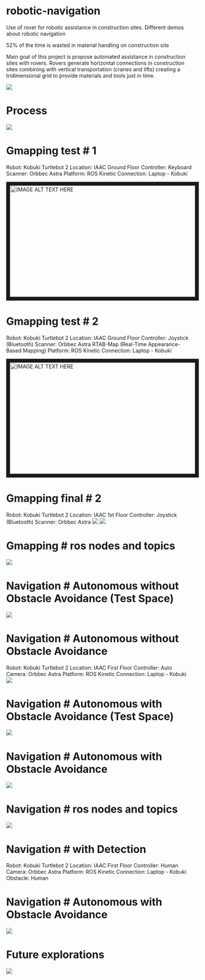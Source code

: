# robotic-navigation
Use of rover for robotic assistance in construction sites. Different demos about robotic navigation 

52% of the time is wasted in material 
handling on construction site

Main goal of this project is propose automated assistance in construction sites with rovers.
Rovers generate horizontal connections in construction sites combining with vertical transportation (cranes and lifts) creating a tridimensional grid to provide materials and tools just in time. 

 ![](git_1/1.jpg)
 
# Process

 ![](git_1/2.jpg)
  
# Gmapping test # 1
Robot: Kobuki Turtlebot 2 
Location: IAAC Ground Floor
Controller: Keyboard
Scanner: Orbbec Astra
Platform: ROS Kinetic
Connection: Laptop - Kobuki

<a href="http://www.youtube.com/watch?feature=player_embedded&v=uq4MBJhVO40
" target="_blank"><img src="http://img.youtube.com/vi/uq4MBJhVO40/0.jpg" 
alt="IMAGE ALT TEXT HERE" width="500" height="300" border="10" /></a>

# Gmapping test # 2
Robot: Kobuki Turtlebot 2 
Location: IAAC Ground Floor
Controller: Joystick (Bluetooth)
Scanner: Orbbec Astra RTAB-Map (Real-Time Appearance-Based Mapping)
Platform: ROS Kinetic
Connection: Laptop - Kobuki

<a href="http://www.youtube.com/watch?feature=player_embedded&v=9qAt5a5Il8c
" target="_blank"><img src="http://img.youtube.com/vi/9qAt5a5Il8c)
/0.jpg" 
alt="IMAGE ALT TEXT HERE" width="500" height="300" border="10" /></a>

# Gmapping final # 2
Robot: Kobuki Turtlebot 2 
Location: IAAC 1st Floor
Controller: Joystick (Bluetooth)
Scanner: Orbbec Astra
![](git_1/3.jpg)
![](https://youtu.be/-nsAyigQf_U)

# Gmapping # ros nodes and topics
![](git_1/4.jpg)

# Navigation # Autonomous without Obstacle Avoidance (Test Space)
![](git_1/7.gif)

# Navigation # Autonomous without Obstacle Avoidance
Robot: Kobuki Turtlebot 2 
Location: IAAC First Floor
Controller: Auto
Camera: Orbbec Astra
Platform: ROS Kinetic
Connection: Laptop - Kobuki
![](https://youtu.be/NnIBdcd2nSU)

# Navigation # Autonomous with Obstacle Avoidance (Test Space)
![](git_1/8.gif)

# Navigation # Autonomous with Obstacle Avoidance
![](https://youtu.be/e3TXKnHYkUg)

# Navigation # ros nodes and topics
![](git_1/5.jpg)

# Navigation # with Detection
Robot: Kobuki Turtlebot 2 
Location: IAAC First Floor
Controller: Human
Camera: Orbbec Astra
Platform: ROS Kinetic
Connection: Laptop - Kobuki
Obstacle: Human
# Navigation # Autonomous with Obstacle Avoidance

![](https://youtu.be/oEJEnuRZ1_4)

# Future explorations 
![](git_1/6.jpg)





